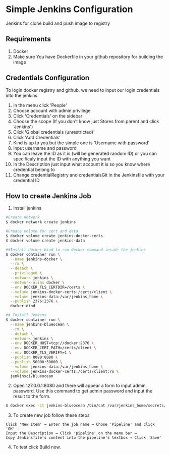 # Simple Jenkins Configuration 
Jenkins for clone build and push image to registry

## Requirements
1. Docker
2. Make sure You have Dockerfile in your github repository for building the image

## Credentials Configuration
To login docker registry and github, we need to input our login credentials into the jenkins  
1. In the menu click 'People'
2. Choose account with admin privilege
3. Click 'Credentials' on the sidebar
4. Choose the scope (If you don't know just Stores from parent and click 'Jenkins')
5. Click 'Global credentials (unrestricted)'
6. Click 'Add Credentials'
7. Kind is up to you but the simple one is 'Username with password'
8. Input username and password
9. You can leave the ID as it is (will be generated random ID) or you can specificaly input the ID with anything you want
10. In the Description just input what account it is so you know where credential belong to
11. Change credentialRegistry and credentialsGit in the Jenkinsfile with your credential ID

## How to create Jenkins Job
1. Install jenkins
```bash
#Create network
$ docker network create jenkins

#Create volume for cert and data
$ docker volume create jenkins-docker-certs
$ docker volume create jenkins-data

##Install docker bind to run docker command inside the jenkins
$ docker container run \
  --name jenkins-docker \
  --rm \
  --detach \
  --privileged \
  --network jenkins \
  --network-alias docker \
  --env DOCKER_TLS_CERTDIR=/certs \
  --volume jenkins-docker-certs:/certs/client \
  --volume jenkins-data:/var/jenkins_home \
  --publish 2376:2376 \
  docker:dind

## Install Jenkins
$ docker container run \
  --name jenkins-blueocean \
  --rm \
  --detach \
  --network jenkins \
  --env DOCKER_HOST=tcp://docker:2376 \
  --env DOCKER_CERT_PATH=/certs/client \
  --env DOCKER_TLS_VERIFY=1 \
  --publish 8080:8080 \
  --publish 50000:50000 \
  --volume jenkins-data:/var/jenkins_home \
  --volume jenkins-docker-certs:/certs/client:ro \
  jenkinsci/blueocean
```
2. Open 127.0.0.1:8080 and there will appear a form to input admin password. Use this command to get admin password and input the result to the form.
```bash
$ docker exec -it jenkins-blueocean /bin/cat /var/jenkins_home/secrets/initialAdminPassword
```
3. To create new job follow these steps
```
Click 'New Item' → Enter the job name → Chose 'Pipeline' and click 'OK' →
Input the Description → Click 'pipeline' on the menu bar →
Copy Jenkinsfile's content into the pipeline's textbox → Click 'Save'
```
4. To test click Build now.


